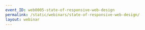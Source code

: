 ```yaml
---
event_ID: web0005-state-of-responsive-web-design
permalink: /static/webinars/state-of-responsive-web-design/
layout: webinar
---
```


